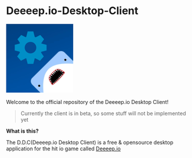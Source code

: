# Deeeep.io-Desktop-Client
![Logo](/build/set.png)


Welcome to the official repository of the Deeeep.io Desktop Client!
> Currently the client is in beta, so some stuff will not be implemented yet

**What is this?**

The D.D.C(Deeeep.io Desktop Client) is a free & opensource desktop application for the hit io game called [Deeeep.io](https://deeeep.io)
